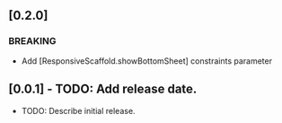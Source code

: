 ## [0.2.0]

### BREAKING
- Add [ResponsiveScaffold.showBottomSheet] constraints parameter

## [0.0.1] - TODO: Add release date.

* TODO: Describe initial release.
